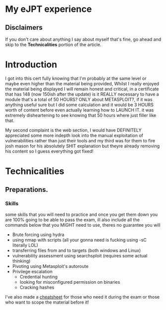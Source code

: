 # My eJPT experience
## Disclaimers
If you don't care about anything I say about myself that's fine, go ahead and skip to the **Technicalities** portion of the article. 

# Introduction
I got into this cert fully knowing that I'm probably at the same level or maybe even higher than the material being provided, Whilst I really enjoyed the material being displayed I will remain honest and critical, in a certificate that has 148 (now 150ish after the update) is it REALLY necessary to have a module that's  a total of 50 HOURS? ONLY about METASPLOIT?, if it was anything useful sure but I did some calculation and it would be 3 HOURS worth of content before even actually learning how to LAUNCH IT. it was extremely disheartening to see knowing that 50 hours where just filler like that. 

My second complaint is the web section, I would have DEFINITELY appreciated some more indepth look into the manual exploitation of vulnerabilities rather than just their tools and my third was for them to fire josh mason for his absolutely SHIT explanation but theyre already removing his content so I guess everything got fixed!


# Technicalities
## Preparations.
### Skills
some skills that you will need to practice and once you get them down you are 100% going to be able to pass the exam, ill also include all the commands below that you MIGHT need to use, theres no guarantee you will

- Brute forcing using hydra
- using nmap with scripts (all your gonna need is fucking using -sC literally LOL)
- transferring files from and to targets (both windows and Linux)
- vulnerability assessment using searchsploit (requires some actual thinking)
- Pivoting using Metasploit's autoroute
- Privilege escalation
	- Credential hunting
	- looking for misconfigured permission on binaries
	- Cracking hashes

I've also made a [cheatsheet](https://github.com/0xHillside/Cheatsheets/blob/main/eJPT.md) for those who need it during the exam or those who want to scope the material before it!

